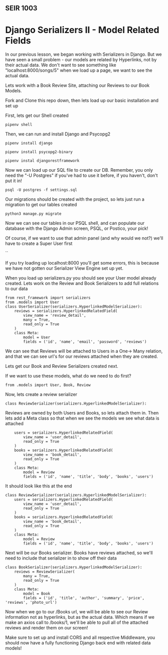 ## SEIR 1003

# Django Serializers II - Model Related Fields

In our previous lesson, we began working with Serializers in Django. But we have seen a small problem - our models are related by Hyperlinks, not by their actual data. We don't want to see something like "localhost:8000/songs/5" when we load up a page, we want to see the actual data.

Lets work with a Book Review Site, attaching our Reviews to our Book Models.

Fork and Clone this repo down, then lets load up our basic installation and set up

First, lets get our Shell created

```
pipenv shell
```

Then, we can run and install Django and Psycopg2

```
pipenv install django
```


```
pipenv install psycopg2-binary
```

```
pipenv instal djangorestframework
```


Now we can load up our SQL file to create our DB. Remember, you only need the "-U Postgres" if you've had to use it before, if you haven't, don't put it in!


```
psql -U postgres -f settings.sql
```


Our migrations should be created with the project, so lets just run a migration to get our tables created

```
python3 manage.py migrate
```

Now we can see our tables in our PSQL shell, and can populate our database with the Django Admin screen, PSQL, or Postico, your pick! 

Of course, if we want to use that admin panel (and why would we not?) we'll have to create a Super User first

``


If you try loading up localhost:8000 you'll get some errors, this is because we have not gotten our Serializer View Engine set up yet.


When you load up serializers.py you should see your User model already created. Lets work on the Review and Book Serializers to add full relations to our data

```
from rest_framework import serializers
from .models import User
class UserSerializer(serializers.HyperlinkedModelSerializer):
    reviews = serializers.HyperlinkedRelatedField(
        view_name = 'review_detail',
        many = True,
        read_only = True
    )
    class Meta:
        model = User
        fields = ('id', 'name', 'email', 'password', 'reviews')
```

We can see that Reviews will be attached to Users in a One-> Many relation, and that we can see url's for our reviews attached when they are created.


Lets get our Book and Review Serializers created next.

If we want to use these models, what do we need to do first?

``
from .models import User, Book, Review
``

        
Now, lets create a review serializer        
        
```        
class ReviewSerializer(serializers.HyperlinkedModelSerializer):
```


Reviews are owned by both Users and Books, so lets attach them in. Then lets add a Meta class so that when we see the models we see what data is attached

```
    users = serializers.HyperlinkedRelatedField(
        view_name = 'user_detail',
        read_only = True
    )
    books = serializers.HyperlinkedRelatedField(
        view_name = 'book_detail',
        read_only = True
    )
    class Meta:
        model = Review
        fields = ('id', 'name', 'title', 'body', 'books', 'users')    
 ```   
    
    
 It should look like this at the end   
    
```
class ReviewSerializer(serializers.HyperlinkedModelSerializer):
    users = serializers.HyperlinkedRelatedField(
        view_name = 'user_detail',
        read_only = True
    )
    books = serializers.HyperlinkedRelatedField(
        view_name = 'book_detail',
        read_only = True
    )
    class Meta:
        model = Review
        fields = ('id', 'name', 'title', 'body', 'books', 'users')
```        
    
    
    
 Next will be our Books serializer. Books have reviews attached, so we'll need to include that serializer in to show off their data 
```    
class BookSerializer(serializers.HyperlinkedModelSerializer):
    reviews = ReviewSerializer(
        many = True,
        read_only = True
    )
    class Meta:
        model = Book
        fields = ('id', 'title', 'author', 'summary', 'price', 'reviews', 'photo_url')
```


Now when we go to our /Books url, we will be able to see our Review information not as hyperlinks, but as the actual data. Which means if we make an axios call to /books/1, we'll be able to pull all of the attached reviews and render them on our screen!

Make sure to set up and install CORS and all respective Middleware, you should now have a fully functioning Django back end with related data models!

